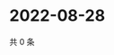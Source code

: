 # 2022-08-28

共 0 条

<!-- BEGIN WEIBO -->
<!-- 最后更新时间 Sun Aug 28 2022 06:14:42 GMT+0800 (China Standard Time) -->

<!-- END WEIBO -->
